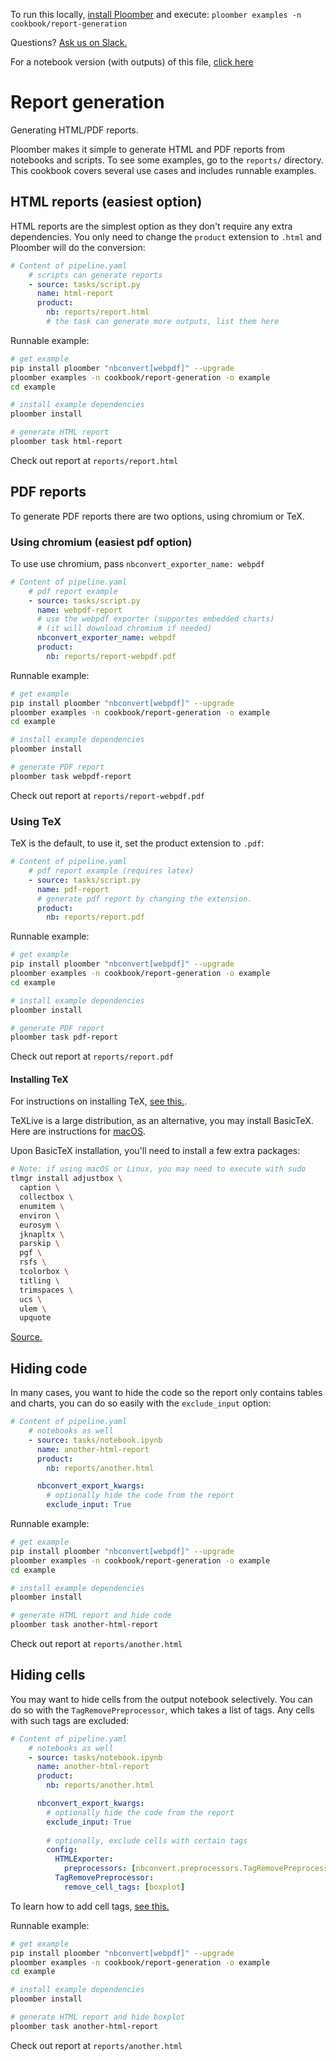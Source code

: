 <!-- start header -->
To run this locally, [install Ploomber](https://docs.ploomber.io/en/latest/get-started/quick-start.html) and execute: `ploomber examples -n cookbook/report-generation`

Questions? [Ask us on Slack.](https://ploomber.io/community/)

For a notebook version (with outputs) of this file, [click here](https://github.com/ploomber/projects/blob/master/cookbook/report-generation/README.ipynb)
<!-- end header -->



# Report generation

<!-- start description -->
Generating HTML/PDF reports.
<!-- end description -->

Ploomber makes it simple to generate HTML and PDF reports from notebooks and scripts. To see some examples, go to the `reports/` directory. This cookbook covers several use cases and includes runnable examples.

## HTML reports (easiest option)

HTML reports are the simplest option as they don't require any extra dependencies. You only need to change the `product` extension to `.html` and Ploomber will do the conversion:

<!-- #md -->
```yaml
# Content of pipeline.yaml
    # scripts can generate reports
    - source: tasks/script.py
      name: html-report
      product:
        nb: reports/report.html
        # the task can generate more outputs, list them here
```
<!-- #endmd -->

Runnable example:

<!-- #md -->
```sh
# get example
pip install ploomber "nbconvert[webpdf]" --upgrade
ploomber examples -n cookbook/report-generation -o example
cd example

# install example dependencies
ploomber install

# generate HTML report
ploomber task html-report
```
<!-- #endmd -->

Check out report at `reports/report.html`

## PDF reports

To generate PDF reports there are two options, using chromium or TeX.

### Using chromium (easiest pdf option)

To use use chromium, pass `nbconvert_exporter_name: webpdf`

<!-- #md -->
```yaml
# Content of pipeline.yaml
    # pdf report example
    - source: tasks/script.py
      name: webpdf-report
      # use the webpdf exporter (supportes embedded charts)
      # (it will download chromium if needed)
      nbconvert_exporter_name: webpdf
      product:
        nb: reports/report-webpdf.pdf
```
<!-- #endmd -->

Runnable example:

<!-- #md -->
```sh
# get example
pip install ploomber "nbconvert[webpdf]" --upgrade
ploomber examples -n cookbook/report-generation -o example
cd example

# install example dependencies
ploomber install

# generate PDF report
ploomber task webpdf-report
```
<!-- #endmd -->

Check out report at `reports/report-webpdf.pdf`

### Using TeX

TeX is the default, to use it, set the product extension to `.pdf`:

<!-- #md -->
```yaml
# Content of pipeline.yaml
    # pdf report example (requires latex)
    - source: tasks/script.py
      name: pdf-report
      # generate pdf report by changing the extension.
      product:
        nb: reports/report.pdf
```
<!-- #endmd -->

Runnable example:

<!-- #md -->
```sh
# get example
pip install ploomber "nbconvert[webpdf]" --upgrade
ploomber examples -n cookbook/report-generation -o example
cd example

# install example dependencies
ploomber install

# generate PDF report
ploomber task pdf-report
```
<!-- #endmd -->

Check out report at `reports/report.pdf`

#### Installing TeX

For instructions on installing TeX, [see this.](https://www.tug.org/texlive/).

TeXLive is a large distribution, as an alternative, you may install BasicTeX. Here are instructions for [macOS](https://www.tug.org/mactex/morepackages.html).

Upon BasicTeX installation, you'll need to install a few extra packages:

<!-- #md -->
```sh
# Note: if using macOS or Linux, you may need to execute with sudo
tlmgr install adjustbox \
  caption \
  collectbox \
  enumitem \
  environ \
  eurosym \
  jknapltx \
  parskip \
  pgf \
  rsfs \
  tcolorbox \
  titling \
  trimspaces \
  ucs \
  ulem \
  upquote 
```
<!-- #endmd -->

[Source.](https://github.com/jupyter/nbconvert/issues/1328)

## Hiding code

In many cases, you want to hide the code so the report only contains tables and charts, you can do so easily with the `exclude_input` option:

<!-- #md -->
```yaml
# Content of pipeline.yaml
    # notebooks as well
    - source: tasks/notebook.ipynb
      name: another-html-report
      product:
        nb: reports/another.html

      nbconvert_export_kwargs:
        # optionally hide the code from the report
        exclude_input: True
```
<!-- #endmd -->

Runnable example:

<!-- #md -->
```sh
# get example
pip install ploomber "nbconvert[webpdf]" --upgrade
ploomber examples -n cookbook/report-generation -o example
cd example

# install example dependencies
ploomber install

# generate HTML report and hide code
ploomber task another-html-report
```
<!-- #endmd -->

Check out report at `reports/another.html`

## Hiding cells

You may want to hide cells from the output notebook selectively. You can do so with the `TagRemovePreprocessor`, which takes a list of tags. Any cells with such tags are excluded:

<!-- #md -->
```yaml
# Content of pipeline.yaml
    # notebooks as well
    - source: tasks/notebook.ipynb
      name: another-html-report
      product:
        nb: reports/another.html

      nbconvert_export_kwargs:
        # optionally hide the code from the report
        exclude_input: True
      
        # optionally, exclude cells with certain tags
        config:
          HTMLExporter:
            preprocessors: [nbconvert.preprocessors.TagRemovePreprocessor]
          TagRemovePreprocessor:
            remove_cell_tags: [boxplot]
```
<!-- #endmd -->

To learn how to add cell tags, [see this.](https://ploomber.io/s/tags)

Runnable example:

<!-- #md -->
```sh
# get example
pip install ploomber "nbconvert[webpdf]" --upgrade
ploomber examples -n cookbook/report-generation -o example
cd example

# install example dependencies
ploomber install

# generate HTML report and hide boxplot
ploomber task another-html-report
```
<!-- #endmd -->

Check out report at `reports/another.html`
